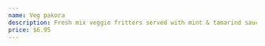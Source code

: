 ```yaml
---
name: Veg pakora
description: Fresh mix veggie fritters served with mint & tamarind sauce.
price: $6.95
---
```

